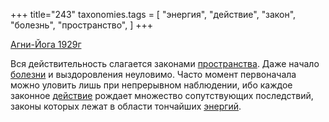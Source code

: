 +++
title="243"
taxonomies.tags = [
 "энергия",
 "действие",
 "закон",
 "болезнь",
 "пространство",
]
+++

[Агни-Йога 1929г](/agni/1929)

Вся действительность слагается законами [пространства](/tags/пространство). Даже начало [болезни](/tags/болезнь) и выздоровления неуловимо. Часто момент первоначала можно уловить лишь при непрерывном наблюдении, ибо каждое законное [действие](/tags/действие) рождает множество сопутствующих последствий, законы которых лежат в области тончайших [энергий](/tags/энергия).